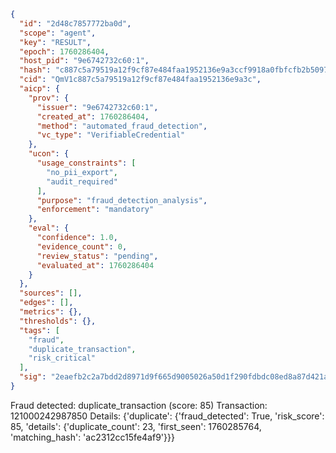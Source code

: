 ```json
{
  "id": "2d48c7857772ba0d",
  "scope": "agent",
  "key": "RESULT",
  "epoch": 1760286404,
  "host_pid": "9e6742732c60:1",
  "hash": "c887c5a79519a12f9cf87e484faa1952136e9a3ccf9918a0fbfcfb2b5097b719",
  "cid": "QmV1c887c5a79519a12f9cf87e484faa1952136e9a3c",
  "aicp": {
    "prov": {
      "issuer": "9e6742732c60:1",
      "created_at": 1760286404,
      "method": "automated_fraud_detection",
      "vc_type": "VerifiableCredential"
    },
    "ucon": {
      "usage_constraints": [
        "no_pii_export",
        "audit_required"
      ],
      "purpose": "fraud_detection_analysis",
      "enforcement": "mandatory"
    },
    "eval": {
      "confidence": 1.0,
      "evidence_count": 0,
      "review_status": "pending",
      "evaluated_at": 1760286404
    }
  },
  "sources": [],
  "edges": [],
  "metrics": {},
  "thresholds": {},
  "tags": [
    "fraud",
    "duplicate_transaction",
    "risk_critical"
  ],
  "sig": "2eaefb2c2a7bdd2d8971d9f665d9005026a50d1f290fdbdc08ed8a87d421a7e5"
}
```

Fraud detected: duplicate_transaction (score: 85)
Transaction: 121000242987850
Details: {'duplicate': {'fraud_detected': True, 'risk_score': 85, 'details': {'duplicate_count': 23, 'first_seen': 1760285764, 'matching_hash': 'ac2312cc15fe4af9'}}}